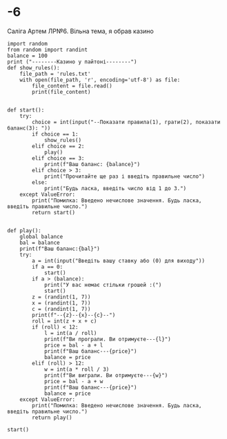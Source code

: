 # -6
Саліга Артем ЛР№6. Вільна тема, я обрав казино

    import random
    from random import randint
    balance = 100
    print ("--------Казино у пайтоні--------")
    def show_rules():
        file_path = 'rules.txt'
        with open(file_path, 'r', encoding='utf-8') as file:
            file_content = file.read()
            print(file_content)
    
    
    def start():
        try:
            choice = int(input("--Показати правила(1), грати(2), показати баланс(3): "))
            if choice == 1:
                show_rules()
            elif choice == 2:
                play()
            elif choice == 3:
                print(f"Ваш баланс: {balance}")
            elif choice > 3:
                print("Прочитайте ще раз і введіть правильне число")
            else:
                print("Будь ласка, введіть число від 1 до 3.")
        except ValueError:
            print("Помилка: Введено нечислове значення. Будь ласка, введіть правильне число.")
            return start()
    
    
    def play():
        global balance
        bal = balance
        print(f"Ваш баланс:{bal}")
        try:
            a = int(input("Введіть вашу ставку або (0) для виходу"))
            if a == 0:
                start()
            if a > (balance):
                print("У вас немає стільки грошей :(")
                start()
            z = (randint(1, 7))
            x = (randint(1, 7))
            c = (randint(1, 7))
            print(f"--{z}--{x}--{c}--")
            roll = int(z + x + c)
            if (roll) < 12:
                l = int(a / roll)
                print(f"Ви програли. Ви отримуєте---{l}")
                price = bal - a + l
                print(f"Ваш баланс---{price}")
                balance = price
            elif (roll) > 12:
                w = int(a * roll / 3)
                print(f"Ви виграли. Ви отримуєте---{w}")
                price = bal - a + w
                print(f"Ваш баланс---{price}")
                balance = price
        except ValueError:
            print("Помилка: Введено нечислове значення. Будь ласка, введіть правильне число.")
            return play()
    
    start()
